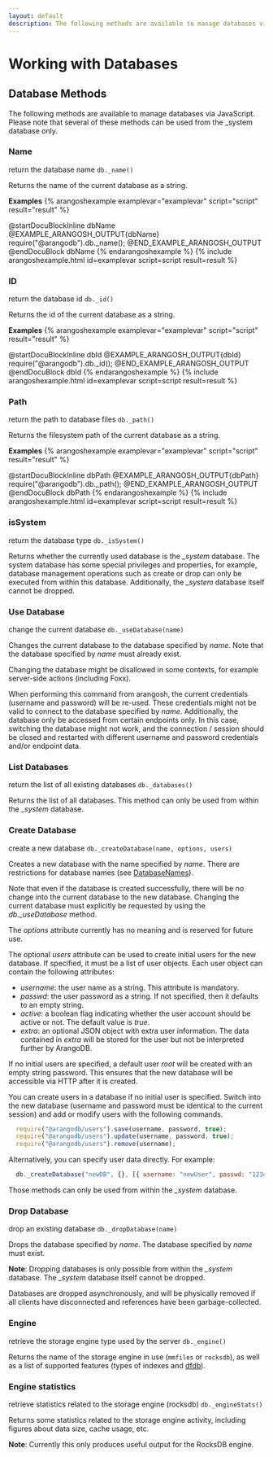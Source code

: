 ```yaml
---
layout: default
description: The following methods are available to manage databases via JavaScript
---
```

Working with Databases
======================

Database Methods
----------------

The following methods are available to manage databases via JavaScript.
Please note that several of these methods can be used from the _system
database only.

### Name
<!-- arangod/V8Server/v8-vocbase.cpp -->


return the database name
`db._name()`

Returns the name of the current database as a string.


**Examples**
{% arangoshexample examplevar="examplevar" script="script" result="result" %}

@startDocuBlockInline dbName
@EXAMPLE_ARANGOSH_OUTPUT{dbName}
  require("@arangodb").db._name();
@END_EXAMPLE_ARANGOSH_OUTPUT
@endDocuBlock dbName
{% endarangoshexample %}
{% include arangoshexample.html id=examplevar script=script result=result %}

### ID
<!-- arangod/V8Server/v8-vocbase.cpp -->


return the database id
`db._id()`

Returns the id of the current database as a string.


**Examples**
{% arangoshexample examplevar="examplevar" script="script" result="result" %}

@startDocuBlockInline dbId
@EXAMPLE_ARANGOSH_OUTPUT{dbId}
  require("@arangodb").db._id();
@END_EXAMPLE_ARANGOSH_OUTPUT
@endDocuBlock dbId
{% endarangoshexample %}
{% include arangoshexample.html id=examplevar script=script result=result %}

### Path
<!-- arangod/V8Server/v8-vocbase.cpp -->


return the path to database files
`db._path()`

Returns the filesystem path of the current database as a string.


**Examples**
{% arangoshexample examplevar="examplevar" script="script" result="result" %}

@startDocuBlockInline dbPath
@EXAMPLE_ARANGOSH_OUTPUT{dbPath}
  require("@arangodb").db._path();
@END_EXAMPLE_ARANGOSH_OUTPUT
@endDocuBlock dbPath
{% endarangoshexample %}
{% include arangoshexample.html id=examplevar script=script result=result %}

### isSystem
<!-- arangod/V8Server/v8-vocbase.cpp -->


return the database type
`db._isSystem()`

Returns whether the currently used database is the *_system* database.
The system database has some special privileges and properties, for example,
database management operations such as create or drop can only be executed
from within this database. Additionally, the *_system* database itself
cannot be dropped.


### Use Database
<!-- arangod/V8Server/v8-vocbase.cpp -->


change the current database
`db._useDatabase(name)`

Changes the current database to the database specified by *name*. Note
that the database specified by *name* must already exist.

Changing the database might be disallowed in some contexts, for example
server-side actions (including Foxx).

When performing this command from arangosh, the current credentials (username
and password) will be re-used. These credentials might not be valid to
connect to the database specified by *name*. Additionally, the database
only be accessed from certain endpoints only. In this case, switching the
database might not work, and the connection / session should be closed and
restarted with different username and password credentials and/or
endpoint data.


### List Databases
<!-- arangod/V8Server/v8-vocbase.cpp -->


return the list of all existing databases
`db._databases()`

Returns the list of all databases. This method can only be used from within
the *_system* database.


### Create Database
<!-- arangod/V8Server/v8-vocbase.cpp -->


create a new database
`db._createDatabase(name, options, users)`

Creates a new database with the name specified by *name*.
There are restrictions for database names
(see [DatabaseNames](datamodeling-namingconventions-databasenames.html)).

Note that even if the database is created successfully, there will be no
change into the current database to the new database. Changing the current
database must explicitly be requested by using the
*db._useDatabase* method.

The *options* attribute currently has no meaning and is reserved for
future use.

The optional *users* attribute can be used to create initial users for
the new database. If specified, it must be a list of user objects. Each user
object can contain the following attributes:

* *username*: the user name as a string. This attribute is mandatory.
* *passwd*: the user password as a string. If not specified, then it defaults
  to an empty string.
* *active*: a boolean flag indicating whether the user account should be
  active or not. The default value is *true*.
* *extra*: an optional JSON object with extra user information. The data
  contained in *extra* will be stored for the user but not be interpreted
  further by ArangoDB.

If no initial users are specified, a default user *root* will be created
with an empty string password. This ensures that the new database will be
accessible via HTTP after it is created.

You can create users in a database if no initial user is specified. Switch
into the new database (username and password must be identical to the current
session) and add or modify users with the following commands.

```js
  require("@arangodb/users").save(username, password, true);
  require("@arangodb/users").update(username, password, true);
  require("@arangodb/users").remove(username);
```
Alternatively, you can specify user data directly. For example:

```js
  db._createDatabase("newDB", {}, [{ username: "newUser", passwd: "123456", active: true}])
```

Those methods can only be used from within the *_system* database.


### Drop Database
<!-- arangod/V8Server/v8-vocbase.cpp -->


drop an existing database
`db._dropDatabase(name)`

Drops the database specified by *name*. The database specified by
*name* must exist.

**Note**: Dropping databases is only possible from within the *_system*
database. The *_system* database itself cannot be dropped.

Databases are dropped asynchronously, and will be physically removed if
all clients have disconnected and references have been garbage-collected.

### Engine

retrieve the storage engine type used by the server
`db._engine()`

Returns the name of the storage engine in use (`mmfiles` or `rocksdb`), as well
as a list of supported features (types of indexes and
[dfdb](programs-arango-dfdb.html)).

### Engine statistics

retrieve statistics related to the storage engine (rocksdb)
`db._engineStats()`

Returns some statistics related to the storage engine activity, including figures
about data size, cache usage, etc.

**Note**: Currently this only produces useful output for the RocksDB engine.
